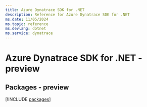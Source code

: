 ```yaml
---
title: Azure Dynatrace SDK for .NET
description: Reference for Azure Dynatrace SDK for .NET
ms.date: 11/05/2024
ms.topic: reference
ms.devlang: dotnet
ms.service: dynatrace
---
```

# Azure Dynatrace SDK for .NET - preview
## Packages - preview
[!INCLUDE [packages](dynatrace-index.md)]